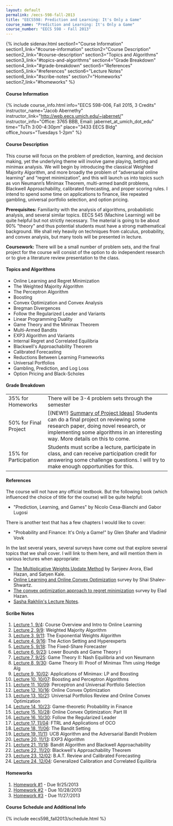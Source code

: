```yaml
---
layout: default
permalink: /eecs-598-fall-2013
title: "EECS598: Prediction and Learning: It's Only a Game"
course_name: "Prediction and Learning: It's Only a Game"
course_number: "EECS 598 - Fall 2013"
---
```


{% include sidenav.html
  section1="Course Information"
  section1_link="#course-information"
  section2="Course Description"
  section2_link="#course-description"
  section3="Topics and Algorithms"
  section3_link="#topics-and-algorithms"
  section4="Grade Breakdown"
  section4_link="#grade-breakdown"
  section5="References"
  section5_link="#references"
  section6="Lecture Notes"
  section6_link="#scribe-notes"
  section7="Homeworks"
  section7_link="#homeworks"
%}

#### Course Information
<div class="divider mini-divider"></div>

{% include course_info.html
  info="EECS 598-006, Fall 2015, 3 Credits"
  instructor_name="Jacob Abernethy"
  instructor_link="http://web.eecs.umich.edu/~jabernet/"
  instructor_info="Office: 3765 BBB, Email: jabernet_at_umich_dot_edu"
  time="TuTh 3:00-4:30pm"
  place="3433 EECS Bldg"
  office_hours="Tuesdays 1-2pm"
%}

#### Course Description
<div class="divider mini-divider"></div>

This course will focus on the problem of prediction, learning, and
decision making, yet the underlying theme will involve game playing,
betting and minimax analysis. We will begin by introducing the
classical Weighted Majority Algorithm, and more broadly the problem
of “adversarial online learning” and “regret minimization”, and this
will launch us into topics such as von Neumann’s Minimax Theorem,
multi-armed bandit problems, Blackwell Approachability, calibrated
forecasting, and proper scoring rules. I intend to spend some time on
applications to finance, like repeated gambling, universal portfolio
selection, and option pricing.

**Prerequisites:** Familiarity with the analysis of algorithms,
probabilistic analysis, and several similar topics. EECS 545 (Machine
Learning) will be quite helpful but not strictly necessary. The
material is going to be about 90% "theory" and thus potential students
must have a strong mathematical background. We shall rely heavily on
techniques from calculus, probability, and convex analysis, but many
tools will be presented in lecture.

**Coursework:** There will be a small number of problem sets, and the
final project for the course will consist of the option to do
independent research or to give a literature review presentation to the
class.

#### Topics and Algorithms
<div class="divider mini-divider"></div>

- Online Learning and Regret Minimization
- The Weighted Majority Algorithm
- The Perceptron Algorithm
- Boosting
- Convex Optimization and Convex Analysis
- Bregman Divergences
- Follow the Regularized Leader and Variants
- Linear Programming Duality
- Game Theory and the Minimax Theorem
- Multi-Armed Bandits
- EXP3 Algorithm and Variants
- Internal Regret and Correlated Equilibria
- Blackwell's Approachability Theorem
- Calibrated Forecasting
- Reductions Between Learning Frameworks
- Universal Portfolios
- Gambling, Prediction, and Log Loss
- Option Pricing and Black-Scholes


#### Grade Breakdown
<div class="divider mini-divider"></div>

<table>
  <tr>
    <td class="info_label">35% for Homeworks</td>
    <td class="info_data">There will be 3-4 problem sets through the semester</td>
  </tr>
  <tr>
    <td class="info_label">50% for Final Project</td>
    <td class="info_data">[(NEW!!) <a href="homeworks/project_ideas.pdf">Summary of Project Ideas</a>] Students can do a final project on reviewing some research paper, doing novel research, or implementing some algorithms in an interesting way. More details on this to come.</td>
  </tr>
  <tr>
    <td class="info_label">15% for Participation</td>
    <td class="info_data">Students must scribe a lecture, participate in class, and can receive participation credit for answering some challenge questions. I will try to make enough opportunities for this.</td>
  </tr>
</table>

#### References
<div class="divider mini-divider"></div>

The course will not have any official textbook. But the following book
(which influenced the choice of title for the course) will be quite
helpful:

*   "Prediction, Learning, and Games" by Nicolo Cesa-Bianchi and Gabor Lugosi

There is another text that has a few chapters I would like to cover:

*   "Probability and Finance: It's Only a Game!" by Glen Shafer and Vladimir Vovk

In the last several years, several surveys have come out that explore
several topics that we shall cover. I will link to them here, and will
mention them in various lectures when appropriate:

*   [The Multiplicative Weights Update
Method](http://www.cs.princeton.edu/~arora/pubs/MWsurvey.pdf) by
Sanjeev Arora, Elad Hazan, and Satyen Kale.
*   [Online Learning and Online Convex
Optimization](http://www.cs.huji.ac.il/~shais/papers/OLsurvey.pdf)
survey by Shai Shalev-Shwartz.
*   [The convex optimization approach to regret
minimization](http://ie.technion.ac.il/~ehazan/papers/shalom.pdf)
survey by Elad Hazan.
*   [Sasha Rakhlin's Lecture
Notes](http://www-stat.wharton.upenn.edu/~rakhlin/courses/stat928/stat928_notes.pdf).


#### Scribe Notes
<div class="divider mini-divider"></div>

1. [Lecture 1, 9/4](./notes/lec1_090413.pdf): Course Overview and Intro to Online Learning
2. [Lecture 2, 9/9](./notes/lec2_090913.pdf): Weighted Majority Algorithm
3. [Lecture 3, 9/11](./notes/lec3_091113.pdf): The Exponential Weights Algorithm
4. [Lecture 4, 9/16](./notes/lec4_091613.pdf): The Action Setting and Hyperexperts
5. [Lecture 5, 9/18](./notes/lec5_091813.pdf): The Fixed-Share Forecaster
6. [Lecture 6, 9/23](./notes/lec6_092313.pdf): Lower Bounds and Game Theory I
7. [Lecture 7, 9/25](./notes/lec7_092513.pdf): Game Theory II: Nash Equilibria and von Neumann
8. [Lecture 8, 9/30](./notes/lec8_093013.pdf): Game Theory III: Proof of Minimax Thm using Hedge Alg
9. [Lecture 9, 10/02](./notes/lec9_100213.pdf): Applications of Minimax: LP and Boosting
10. [Lecture 10, 10/07](./notes/lec10_100713.pdf): Boosting and Perceptron Algorithms
11. [Lecture 11, 10/09](./notes/lec11_100913.pdf): Perceptron and Universal Portfolio Selection
12. [Lecture 12, 10/16](./notes/lec12_101613.pdf): Online Convex Optimization
13. [Lecture 13, 10/21](./notes/lec13_102113.pdf): Universal Portfolios Review and Online Convex Optimization
14. [Lecture 14, 10/23](./notes/lec14_102313.pdf): Game-theoretic Probability in Finance
15. [Lecture 15, 10/28](./notes/lec15_102813.pdf): Online Convex Optimization: Part III
16. [Lecture 16, 10/30](./notes/lec16_103013.pdf): Follow the Regularized Leader
17. [Lecture 17, 11/04](./notes/lec17_110413.pdf): FTRL and Applications of OCO
18. [Lecture 18, 11/06](./notes/lec18_110613.pdf): The Bandit Setting
19. [Lecture 19, 11/11](./notes/lec19_111113.pdf): UCB Algorithm and the Adversarial Bandit Problem
20. [Lecture 20, 11/13](./notes/lec20_111313.pdf): EXP3 Algorithm
21. [Lecture 21, 11/18](./notes/lec21_111813.pdf): Bandit Algorithm and Blackwell Approachability
22. [Lecture 22, 11/20](./notes/lec22_112013.pdf): Blackwell's Approachability Theorem
23. [Lecture 23, 12/02](./notes/lec23_120213.pdf): B.A.T. Review and Calibrated Forecasting
24. [Lecture 24, 12/04](./notes/lec24_120413.pdf): Generalized Calibration and Correlated Equilibria


#### Homeworks
<div class="divider mini-divider"></div>

1.  [Homework #1](./homeworks/hw1.pdf) - Due 9/25/2013
2.  [Homework #2](./homeworks/hw2.pdf) - Due 10/28/2013
3.  [Homework #3](./homeworks/hw3.pdf) - Due 11/27/2013

#### Course Schedule and Additional Info
<div class="divider mini-divider"></div>

{% include eecs598_fall2013/schedule.html %}
